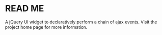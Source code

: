 # READ ME
A jQuery UI widget to declaratively perform a chain of ajax events. Visit the project home page for more information.

[Source]:http://github.com/lakshmivyas/jquery-ui-inplace-modal/tree/master
[Tutorial]:http://www.ringce.com/code/jQuery/jQuery.html
